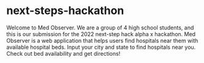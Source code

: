 # next-steps-hackathon
Welcome to Med Observer. We are a group of 4 high school students, and this is our submission for the 2022 next-step hack alpha x hackathon. Med Observer is a web application that helps users find hospitals near them with available hospital beds. Input your city and state to find hospitals near you. Check out bed availability and get directions!
